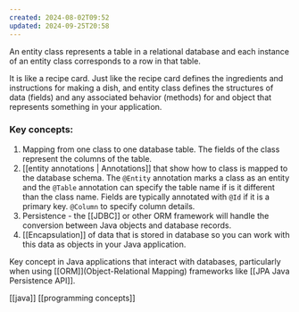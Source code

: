 ```yaml
---
created: 2024-08-02T09:52
updated: 2024-09-25T20:58
---
```

An entity class represents a table in a relational database and each instance of an entity class corresponds to a row in that table. 

It is like a recipe card. Just like the recipe card defines the ingredients and instructions for making a dish, and entity class defines the structures of data (fields) and any associated behavior (methods) for and object that represents something in your application.

### Key concepts:
1. Mapping from one class to one database table. The fields of the class represent the columns of the table. 
2. [[entity annotations | Annotations]] that show how to class is mapped to the database schema. The `@Entity` annotation marks a class as an entity and the `@Table` annotation can specify the table name if is it different than the class name. Fields are typically annotated with `@Id` if it is a primary key. `@Column` to specify column details. 
3. Persistence - the [[JDBC]] or other ORM framework  will handle the conversion between Java objects and database records.
4. [[Encapsulation]] of data that is stored in database so you can work with this data as objects in your Java application. 

Key concept in Java applications that interact with databases, particularly when using [[ORM]](Object-Relational Mapping) frameworks like [[JPA Java Persistence API]].

[[java]]
[[programming concepts]]
